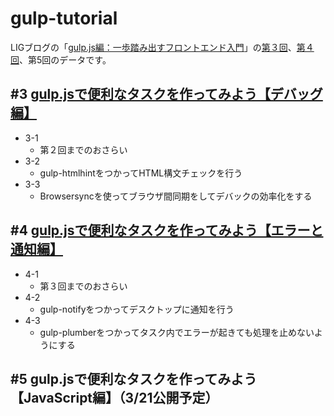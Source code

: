 # gulp-tutorial
LIGブログの「[gulp.js編：一歩踏み出すフロントエンド入門](http://liginc.co.jp/series/gulpbasic)」の[第３回](http://liginc.co.jp/250164)、[第４回](http://liginc.co.jp/252645)、第5回のデータです。  

## #3 [gulp.jsで便利なタスクを作ってみよう【デバッグ編】](http://liginc.co.jp/250164)

* 3-1
  * 第２回までのおさらい
* 3-2
  * gulp-htmlhintをつかってHTML構文チェックを行う
* 3-3
  * Browsersyncを使ってブラウザ間同期をしてデバックの効率化をする
  

## #4 [gulp.jsで便利なタスクを作ってみよう【エラーと通知編】](http://liginc.co.jp/252645)

* 4-1
  * 第３回までのおさらい
* 4-2
  * gulp-notifyをつかってデスクトップに通知を行う
* 4-3
  * gulp-plumberをつかってタスク内でエラーが起きても処理を止めないようにする

## #5 gulp.jsで便利なタスクを作ってみよう【JavaScript編】（3/21公開予定）
